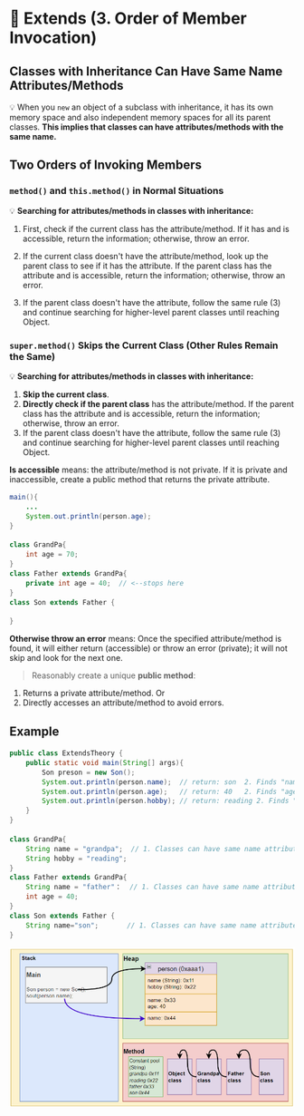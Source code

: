 # 📌 Extends (3. Order of Member Invocation)

## Classes with Inheritance Can Have Same Name Attributes/Methods

💡 When you `new` an object of a subclass with inheritance, it has its own memory space and also independent memory spaces for all its parent classes. **This implies that classes can have attributes/methods with the same name.**



## Two Orders of Invoking Members

### `method()` and `this.method()` in Normal Situations

💡 **Searching for attributes/methods in classes with inheritance:**

1. First, check if the current class has the attribute/method. If it has and is accessible, return the information; otherwise, throw an error.

2. If the current class doesn't have the attribute/method, look up the parent class to see if it has the attribute. If the parent class has the attribute and is accessible, return the information; otherwise, throw an error.

3. If the parent class doesn't have the attribute, follow the same rule (3) and continue searching for higher-level parent classes until reaching Object.

### `super.method()` Skips the Current Class (Other Rules Remain the Same)

💡 **Searching for attributes/methods in classes with inheritance:**

1. **Skip the current class**.
2. **Directly check if the parent class** has the attribute/method. If the parent class has the attribute and is accessible, return the information; otherwise, throw an error.
3. If the parent class doesn't have the attribute, follow the same rule (3) and continue searching for higher-level parent classes until reaching Object.

**Is accessible** means: the attribute/method is not private. If it is private and inaccessible, create a public method that returns the private attribute.

```java
main(){
	...
	System.out.println(person.age);  
}

class GrandPa{
	int age = 70;
}
class Father extends GrandPa{
	private int age = 40;  // <--stops here
} 
class Son extends Father {
	
}
```

**Otherwise throw an error** means: Once the specified attribute/method is found, it will either return (accessible) or throw an error (private); it will not skip and look for the next one.

> Reasonably create a unique **public method**:
1. Returns a private attribute/method. Or
2. Directly accesses an attribute/method to avoid errors.
## Example

```java
public class ExtendsTheory {
	public static void main(String[] args){
		Son preson = new Son();  
		System.out.println(person.name);  // return: son  2. Finds "name" in Son and can access it.
		System.out.println(person.age);   // return: 40   2. Finds "age" in Father and can access it.
		System.out.println(person.hobby); // return: reading 2. Finds "hobby" in GrandPa.
	}
}

class GrandPa{
	String name = "grandpa";  // 1. Classes can have same name attributes/methods.
	String hobby = "reading";
}
class Father extends GrandPa{
	String name = "father"：  // 1. Classes can have same name attributes/methods.
	int age = 40;
} 
class Son extends Father {
	String name="son";       // 1. Classes can have same name attributes/methods.
}
```

![Untitled](image/8.extend.png)
